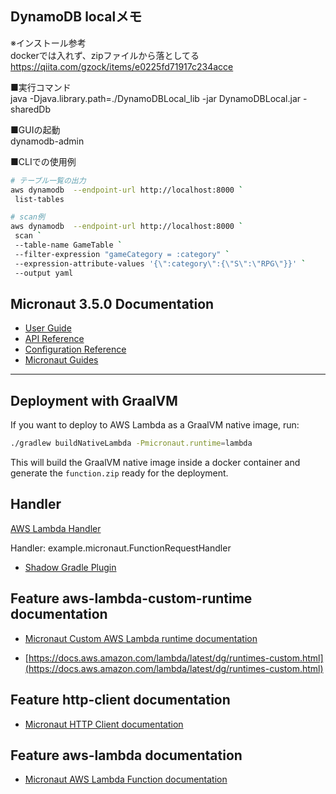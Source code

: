 ## DynamoDB localメモ
※インストール参考  
dockerでは入れず、zipファイルから落としてる  
https://qiita.com/gzock/items/e0225fd71917c234acce  
  
■実行コマンド  
java -Djava.library.path=./DynamoDBLocal_lib -jar DynamoDBLocal.jar -sharedDb  
  
■GUIの起動  
dynamodb-admin  

■CLIでの使用例  

```bash
# テーブル一覧の出力
aws dynamodb  --endpoint-url http://localhost:8000 `
 list-tables

# scan例
aws dynamodb  --endpoint-url http://localhost:8000 `
 scan `
 --table-name GameTable `
 --filter-expression "gameCategory = :category" `
 --expression-attribute-values '{\":category\":{\"S\":\"RPG\"}}' `
 --output yaml
```

## Micronaut 3.5.0 Documentation

- [User Guide](https://docs.micronaut.io/3.5.0/guide/index.html)
- [API Reference](https://docs.micronaut.io/3.5.0/api/index.html)
- [Configuration Reference](https://docs.micronaut.io/3.5.0/guide/configurationreference.html)
- [Micronaut Guides](https://guides.micronaut.io/index.html)
---

## Deployment with GraalVM

If you want to deploy to AWS Lambda as a GraalVM native image, run:

```bash
./gradlew buildNativeLambda -Pmicronaut.runtime=lambda
```

This will build the GraalVM native image inside a docker container and generate the `function.zip` ready for the deployment.


## Handler

[AWS Lambda Handler](https://docs.aws.amazon.com/lambda/latest/dg/java-handler.html)

Handler: example.micronaut.FunctionRequestHandler


- [Shadow Gradle Plugin](https://plugins.gradle.org/plugin/com.github.johnrengelman.shadow)
## Feature aws-lambda-custom-runtime documentation

- [Micronaut Custom AWS Lambda runtime documentation](https://micronaut-projects.github.io/micronaut-aws/latest/guide/index.html#lambdaCustomRuntimes)

- [https://docs.aws.amazon.com/lambda/latest/dg/runtimes-custom.html](https://docs.aws.amazon.com/lambda/latest/dg/runtimes-custom.html)


## Feature http-client documentation

- [Micronaut HTTP Client documentation](https://docs.micronaut.io/latest/guide/index.html#httpClient)


## Feature aws-lambda documentation

- [Micronaut AWS Lambda Function documentation](https://micronaut-projects.github.io/micronaut-aws/latest/guide/index.html#lambda)


